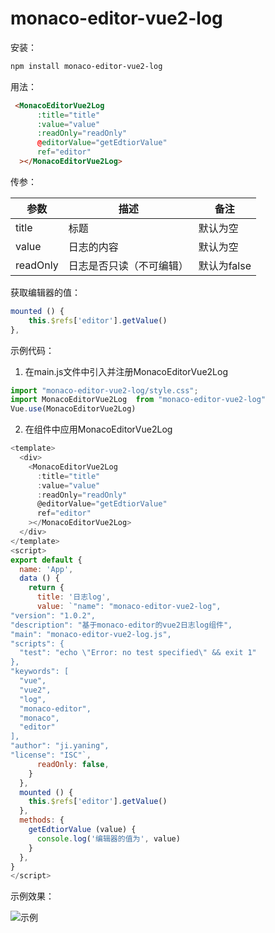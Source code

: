 # monaco-editor-vue2-log

安装：

```bash
npm install monaco-editor-vue2-log
```

用法：

```html
 <MonacoEditorVue2Log
      :title="title"
      :value="value"
      :readOnly="readOnly"
      @editorValue="getEdtiorValue"
      ref="editor"
  ></MonacoEditorVue2Log>
```

传参：

| 参数     | 描述                     | 备注        |
| -------- | ------------------------ | ----------- |
| title    | 标题                     | 默认为空    |
| value    | 日志的内容               | 默认为空    |
| readOnly | 日志是否只读（不可编辑） | 默认为false |

获取编辑器的值：

```js
mounted () {
  	this.$refs['editor'].getValue()
},
```

示例代码：

1. 在main.js文件中引入并注册MonacoEditorVue2Log

```js
import "monaco-editor-vue2-log/style.css";
import MonacoEditorVue2Log  from "monaco-editor-vue2-log"
Vue.use(MonacoEditorVue2Log)
```

2. 在组件中应用MonacoEditorVue2Log

```js
<template>
  <div>
    <MonacoEditorVue2Log
      :title="title"
      :value="value"
      :readOnly="readOnly"
      @editorValue="getEdtiorValue"
      ref="editor"
    ></MonacoEditorVue2Log>
  </div>
</template>
<script>
export default {
  name: 'App',
  data () {
    return {
      title: '日志log',
      value: `"name": "monaco-editor-vue2-log",
"version": "1.0.2",
"description": "基于monaco-editor的vue2日志log组件",
"main": "monaco-editor-vue2-log.js",
"scripts": {
  "test": "echo \"Error: no test specified\" && exit 1"
},
"keywords": [
  "vue",
  "vue2",
  "log",
  "monaco-editor",
  "monaco",
  "editor"
],
"author": "ji.yaning",
"license": "ISC"`,
      readOnly: false,
    }
  },
  mounted () {
    this.$refs['editor'].getValue()
  },
  methods: {
    getEdtiorValue (value) {
      console.log('编辑器的值为', value)
    }
  },
}
</script>
```

示例效果：

![示例](https://jiyaning.github.io/staticImgs/images/monaco-editor-vue2-log.png)

